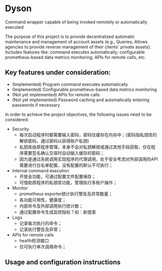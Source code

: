 # Dyson
Command wrapper capable of being invoked remotely or automatically executed

The purpose of this project is to provide decentralized automatic maintenance and management of account assets (e.g., Queries; Allows agencies to provide reverse management of their clients' private assets). Includes features like: command executes automatically; configurable prometheus-based data metrics monitoring; APIs for remote calls, etc.

## Key features under consideration:

* (Implemented) Program command executes automatically
* (Implemented) Configurable prometheus-based data metrics monitoring
* (Not yet implemented) APIs for remote calls
* (Not yet implemented) Password caching and automatically entering passwords if necessary

In order to achieve the project objectives, the following issues need to be considered:

* Security
  * 每次启动程序时都需要输入密码，密码仅缓存在内存中；(密码指私钥库的解锁密码，通过密码以获得账户私钥)
  * 私钥库由原程序管理，本身不会对私钥解锁或通过其他手段获取，仅在程序需要签名确认交易时自动输入缓存的密码；
  * 因为是通过系统调用实现程序的代理调用，处于安全考虑对外部调用的API需要进行白名单配置，没有配置的默认不可执行；
* Internal command execution
  * 开放全功能，可通过配置文件配置保存；
  * 可借助原程序的私钥库功能，管理执行多账户操作；
* Monitor
  * prometheus exporter统计执行警告及异常数量；
  * 各功能可用性，健康度；
  * 内部命令及外部调用执行统计数；
  * 通过配置命令生成监控指标？如：新提案
* Logs
  * 记录每次执行的命令；
  * 记录执行警告及异常；
* APIs for remote calls
  * health检测接口
  * 仅可执行单次调用命令；

## Usage and configuration instructions


